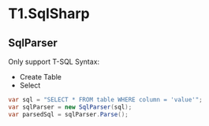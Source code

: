
# T1.SqlSharp
## SqlParser 
Only support T-SQL Syntax:
* Create Table
* Select
```csharp
var sql = "SELECT * FROM table WHERE column = 'value'";
var sqlParser = new SqlParser(sql);
var parsedSql = sqlParser.Parse();
```